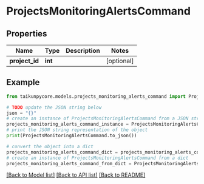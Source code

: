 # ProjectsMonitoringAlertsCommand


## Properties

Name | Type | Description | Notes
------------ | ------------- | ------------- | -------------
**project_id** | **int** |  | [optional] 

## Example

```python
from taikunpycore.models.projects_monitoring_alerts_command import ProjectsMonitoringAlertsCommand

# TODO update the JSON string below
json = "{}"
# create an instance of ProjectsMonitoringAlertsCommand from a JSON string
projects_monitoring_alerts_command_instance = ProjectsMonitoringAlertsCommand.from_json(json)
# print the JSON string representation of the object
print(ProjectsMonitoringAlertsCommand.to_json())

# convert the object into a dict
projects_monitoring_alerts_command_dict = projects_monitoring_alerts_command_instance.to_dict()
# create an instance of ProjectsMonitoringAlertsCommand from a dict
projects_monitoring_alerts_command_from_dict = ProjectsMonitoringAlertsCommand.from_dict(projects_monitoring_alerts_command_dict)
```
[[Back to Model list]](../README.md#documentation-for-models) [[Back to API list]](../README.md#documentation-for-api-endpoints) [[Back to README]](../README.md)


